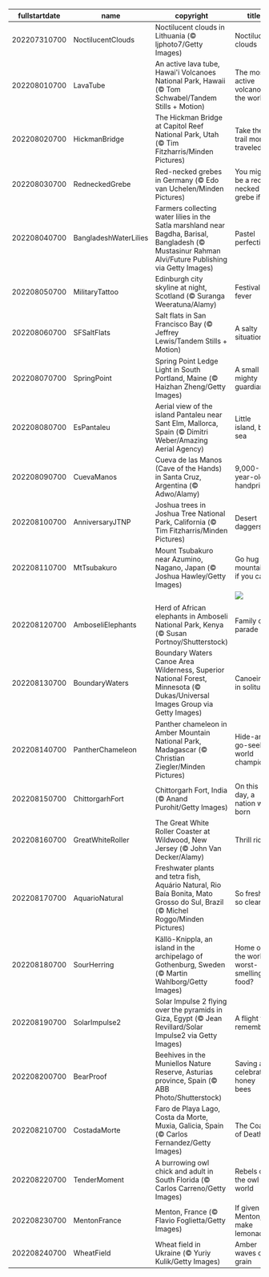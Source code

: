 |fullstartdate|name|copyright|title|image|
|--|--|--|--|--|
202207310700|NoctilucentClouds|Noctilucent clouds in Lithuania (© ljphoto7/Getty Images)|Noctilucent clouds|![](/en-US/2022/08/202207310700NoctilucentClouds.jpg)|
202208010700|LavaTube|An active lava tube, Hawai'i Volcanoes National Park, Hawaii (© Tom Schwabel/Tandem Stills + Motion)|The most active volcano in the world|![](/en-US/2022/08/202208010700LavaTube.jpg)|
202208020700|HickmanBridge|The Hickman Bridge at Capitol Reef National Park, Utah (© Tim Fitzharris/Minden Pictures)|Take the trail more traveled by|![](/en-US/2022/08/202208020700HickmanBridge.jpg)|
202208030700|RedneckedGrebe|Red-necked grebes in Germany (© Edo van Uchelen/Minden Pictures)|You might be a red-necked grebe if…|![](/en-US/2022/08/202208030700RedneckedGrebe.jpg)|
202208040700|BangladeshWaterLilies|Farmers collecting water lilies in the Satla marshland near Bagdha, Barisal, Bangladesh (© Mustasinur Rahman Alvi/Future Publishing via Getty Images)|Pastel perfection|![](/en-US/2022/08/202208040700BangladeshWaterLilies.jpg)|
202208050700|MilitaryTattoo|Edinburgh city skyline at night, Scotland (© Suranga Weeratuna/Alamy)|Festival fever|![](/en-US/2022/08/202208050700MilitaryTattoo.jpg)|
202208060700|SFSaltFlats|Salt flats in San Francisco Bay (© Jeffrey Lewis/Tandem Stills + Motion)|A salty situation|![](/en-US/2022/08/202208060700SFSaltFlats.jpg)|
202208070700|SpringPoint|Spring Point Ledge Light in South Portland, Maine (© Haizhan Zheng/Getty Images)|A small but mighty guardian|![](/en-US/2022/08/202208070700SpringPoint.jpg)|
202208080700|EsPantaleu|Aerial view of the island Pantaleu near Sant Elm, Mallorca, Spain (© Dimitri Weber/Amazing Aerial Agency)|Little island, big sea|![](/en-US/2022/08/202208080700EsPantaleu.jpg)|
202208090700|CuevaManos|Cueva de las Manos (Cave of the Hands) in Santa Cruz, Argentina (© Adwo/Alamy)|9,000-year-old handprints|![](/en-US/2022/08/202208090700CuevaManos.jpg)|
202208100700|AnniversaryJTNP|Joshua trees in Joshua Tree National Park, California (© Tim Fitzharris/Minden Pictures)|Desert daggers?|![](/en-US/2022/08/202208100700AnniversaryJTNP.jpg)|
202208110700|MtTsubakuro|Mount Tsubakuro near Azumino, Nagano, Japan (© Joshua Hawley/Getty Images)|Go hug a mountain, if you can|![](/en-US/2022/08/202208110700MtTsubakuro.jpg)|
||||![](/en-US/2022/08/.jpg)|
202208120700|AmboseliElephants|Herd of African elephants in Amboseli National Park, Kenya (© Susan Portnoy/Shutterstock)|Family on parade|![](/en-US/2022/08/202208120700AmboseliElephants.jpg)|
202208130700|BoundaryWaters|Boundary Waters Canoe Area Wilderness, Superior National Forest, Minnesota (© Dukas/Universal Images Group via Getty Images)|Canoeing in solitude|![](/en-US/2022/08/202208130700BoundaryWaters.jpg)|
202208140700|PantherChameleon|Panther chameleon in Amber Mountain National Park, Madagascar (© Christian Ziegler/Minden Pictures)|Hide-and-go-seek world champion|![](/en-US/2022/08/202208140700PantherChameleon.jpg)|
202208150700|ChittorgarhFort|Chittorgarh Fort, India (© Anand Purohit/Getty Images)|On this day, a nation was born|![](/en-US/2022/08/202208150700ChittorgarhFort.jpg)|
202208160700|GreatWhiteRoller|The Great White Roller Coaster at Wildwood, New Jersey (© John Van Decker/Alamy)|Thrill ride|![](/en-US/2022/08/202208160700GreatWhiteRoller.jpg)|
202208170700|AquarioNatural|Freshwater plants and tetra fish, Aquário Natural, Rio Baía Bonita, Mato Grosso do Sul, Brazil (© Michel Roggo/Minden Pictures)|So fresh, so clean|![](/en-US/2022/08/202208170700AquarioNatural.jpg)|
202208180700|SourHerring|Källö-Knippla, an island in the archipelago of Gothenburg, Sweden (© Martin Wahlborg/Getty Images)|Home of the world's worst-smelling food?|![](/en-US/2022/08/202208180700SourHerring.jpg)|
202208190700|SolarImpulse2|Solar Impulse 2 flying over the pyramids in Giza, Egypt (© Jean Revillard/Solar Impulse2 via Getty Images)|A flight to remember|![](/en-US/2022/08/202208190700SolarImpulse2.jpg)|
202208200700|BearProof|Beehives in the Muniellos Nature Reserve, Asturias province, Spain (© ABB Photo/Shutterstock)|Saving and celebrating honey bees|![](/en-US/2022/08/202208200700BearProof.jpg)|
202208210700|CostadaMorte|Faro de Playa Lago, Costa da Morte, Muxia, Galicia, Spain (© Carlos Fernandez/Getty Images)|The Coast of Death|![](/en-US/2022/08/202208210700CostadaMorte.jpg)|
202208220700|TenderMoment|A burrowing owl chick and adult in South Florida (© Carlos Carreno/Getty Images)|Rebels of the owl world|![](/en-US/2022/08/202208220700TenderMoment.jpg)|
202208230700|MentonFrance|Menton, France (© Flavio Foglietta/Getty Images)|If given Menton, make lemonade|![](/en-US/2022/08/202208230700MentonFrance.jpg)|
202208240700|WheatField|Wheat field in Ukraine (© Yuriy Kulik/Getty Images)|Amber waves of grain|![](/en-US/2022/08/202208240700WheatField.jpg)|
